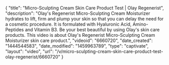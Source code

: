 {
    "title": "Micro-Sculpting Cream Skin Care Product Test | Olay Regenerist",
    "description": "Olay's Regenerist Micro-Sculpting Cream Moisturizer hydrates to lift, firm and plump your skin so that you can delay the need for a cosmetic procedure. It is formulated with Hyaluronic Acid, Amino-Peptides and Vitamin B3. Be your best beautiful by using Olay's skin care products. This video is about Olay's Regenerist Micro-Sculpting Cream Moisturizer skin care product.",
    "videoid": "6660720",
    "date_created": "1444544583",
    "date_modified": "1459963789",
    "type": "captivate",
    "layout": "video",
    "url": "\/v\/micro-sculpting-cream-skin-care-product-test-olay-regenerist\/6660720"
}